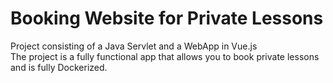 # Booking Website for Private Lessons
Project consisting of a Java Servlet and a WebApp in Vue.js <br>
The project is a fully functional app that allows you to book private lessons and is fully Dockerized.

